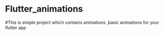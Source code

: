 # Flutter_animations

#This is simple project which contains animations ,basic animations for your flutter app
